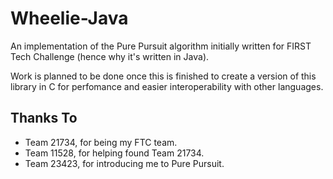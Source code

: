 # Wheelie-Java
An implementation of the Pure Pursuit algorithm initially written for FIRST Tech Challenge (hence why it's written in Java).

Work is planned to be done once this is finished to create a version of this library in C for perfomance and easier interoperability with other languages.

## Thanks To
- Team 21734, for being my FTC team.
- Team 11528, for helping found Team 21734.
- Team 23423, for introducing me to Pure Pursuit.

